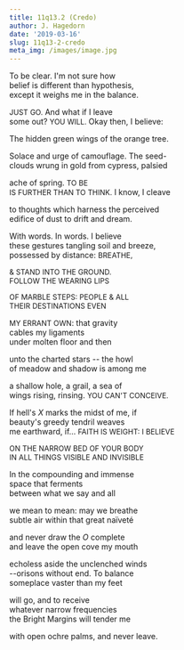 ```yaml
---
title: 11q13.2 (Credo)
author: J. Hagedorn
date: '2019-03-16'
slug: 11q13-2-credo
meta_img: /images/image.jpg
---
```


To be clear.  I'm not sure how  
belief is different than hypothesis,  
except it weighs me in the balance.  

<font size="2">JUST GO.</font>  And what if I leave  
some out?  <font size="2">YOU WILL.</font>  Okay then, I believe:  

The hidden green wings of the orange tree.  

Solace and urge of camouflage.  The seed-  
clouds wrung in gold from cypress, palsied  

ache of spring.  <font size="2">TO BE  
IS FURTHER THAN TO THINK.</font>  I know, I cleave  

to thoughts which harness the perceived  
edifice of dust to drift and dream.   

With words.  In words.  I believe  
these gestures tangling soil and breeze,  
possessed by distance:  <font size="2">BREATHE,  

& STAND INTO THE GROUND.  
FOLLOW THE WEARING LIPS  

OF MARBLE STEPS: PEOPLE & ALL  
THEIR DESTINATIONS EVEN  

MY ERRANT OWN</font>: that gravity  
cables my ligaments  
under molten floor and then  

unto the charted stars -- the howl  
of meadow and shadow is among me  

a shallow hole, a grail, a sea of  
wings rising, rinsing.  <font size="2">YOU CAN'T CONCEIVE.</font>  

If hell's *X* marks the midst of me, if  
beauty's greedy tendril weaves  
me earthward, if... <font size="2">FAITH IS WEIGHT: I BELIEVE  

ON THE NARROW BED OF YOUR BODY  
IN ALL THINGS VISIBLE AND INVISIBLE  
</font>

In the compounding and immense  
space that ferments  
between what we say and all  

we mean to mean: may we breathe  
subtle air within that great naïveté  

and never draw the *O* complete  
and leave the open cove my mouth  

echoless aside the unclenched winds  
--orisons without end.  To balance  
someplace vaster than my feet  

will go, and to receive  
whatever narrow frequencies  
the Bright Margins will tender me  

with open ochre palms, and never leave.  
